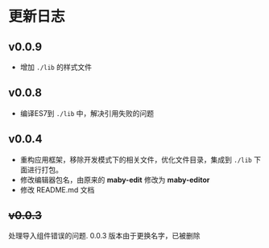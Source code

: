 更新日志
=========

v0.0.9
------
  - 增加 `./lib` 的样式文件

v0.0.8
------
  - 编译ES7到 `./lib` 中，解决引用失败的问题

v0.0.4
------
  - 重构应用框架，移除开发模式下的相关文件，优化文件目录，集成到 `./lib` 下面进行打包。
  - 修改编辑器包名，由原来的 **maby-edit** 修改为 **maby-editor**
  - 修改 README.md 文档

~~v0.0.3~~
------

处理导入组件错误的问题.
0.0.3 版本由于更换名字，已被删除
